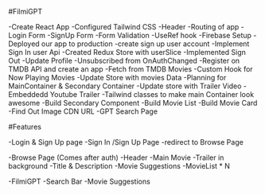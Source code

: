 #FilmiGPT

-Create React App
-Configured Tailwind CSS
-Header
-Routing of app
-Login Form
-SignUp Form
-Form Validation
-UseRef hook
-Firebase Setup
-Deployed our app to production
-create sign up user account
-Implement Sign In user Api
-Created Redux Store with userSlice
-Implemented Sign Out
-Update Profile
-Unsubscribed from OnAuthChanged
-Register on TMDB API and create an app
-Fetch from TMDB Movies
-Custom Hook for Now Playing Movies
-Update Store with movies Data
-Planning for MainContainer & Secondary Container
-Update store with Trailer Video
-Embeddedd Youtube Trailer
-Tailwind classes to make main Container look awesome
-Build Secondary Component
-Build Movie List
-Build Movie Card
-Find Out Image CDN URL
-GPT Search Page


#Features

-Login & Sign Up page
    -Sign In /Sign Up Page
    -redirect to Browse Page

-Browse Page (Comes after auth)
    -Header
    -Main Movie
         -Trailer in background
         -Title & Description
         -Movie Suggestions 
             -MovieList * N

-FilmiGPT
    -Search Bar
    -Movie Suggestions